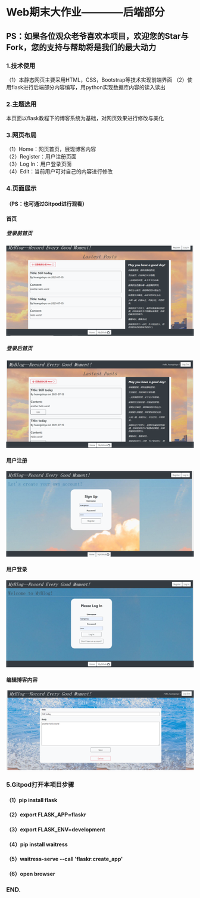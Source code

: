 # Web期末大作业————后端部分
## PS：如果各位观众老爷喜欢本项目，欢迎您的Star与Fork，您的支持与帮助将是我们的最大动力
### 1.技术使用
（1）本静态网页主要采用HTML，CSS，Bootstrap等技术实现前端界面 
（2）使用flask进行后端部分内容编写，用python实现数据库内容的读入读出 
### 2.主题选用
本页面以flask教程下的博客系统为基础，对网页效果进行修改与美化  
### 3.网页布局
（1）Home：网页首页，展现博客内容   
（2）Register：用户注册页面   
（3）Log In：用户登录页面   
（4）Edit：当前用户可对自己的内容进行修改   
### 4.页面展示
#### （PS：也可通过Gitpod进行观看）
#### 首页
##### 登录前首页  
![home](/assets/images/show1.png)
##### 登录后首页 
![home](/assets/images/show2.png)  

#### 用户注册
![Register](/assets/images/show3.png)
#### 用户登录
![Log In](/assets/images/show4.png)
#### 编辑博客内容
![home](/assets/images/show5.png)

### 5.Gitpod打开本项目步骤
#### （1）pip install flask  
#### （2）export FLASK_APP=flaskr  
#### （3）export FLASK_ENV=development
#### （4）pip install waitress
#### （5）waitress-serve --call 'flaskr:create_app'
#### （6）open browser
### END.

